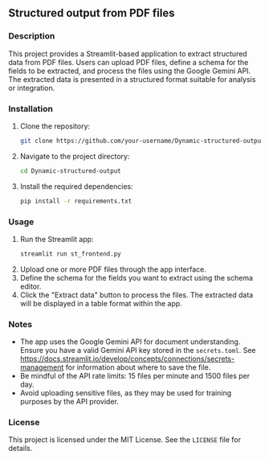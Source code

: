 ## Structured output from PDF files

### Description
This project provides a Streamlit-based application to extract structured data from PDF files. Users can upload PDF files, define a schema for the fields to be extracted, and process the files using the Google Gemini API. The extracted data is presented in a structured format suitable for analysis or integration.

### Installation
1. Clone the repository:
   ```bash
   git clone https://github.com/your-username/Dynamic-structured-output.git
   ```
2. Navigate to the project directory:
   ```bash
   cd Dynamic-structured-output
   ```
3. Install the required dependencies:
   ```bash
   pip install -r requirements.txt
   ```

### Usage
1. Run the Streamlit app:
   ```bash
   streamlit run st_frontend.py
   ```
2. Upload one or more PDF files through the app interface.
3. Define the schema for the fields you want to extract using the schema editor.
4. Click the "Extract data" button to process the files. The extracted data will be displayed in a table format within the app.

### Notes
- The app uses the Google Gemini API for document understanding. Ensure you have a valid Gemini API key stored in the `secrets.toml`. See https://docs.streamlit.io/develop/concepts/connections/secrets-management for information about where to save the file.
- Be mindful of the API rate limits: 15 files per minute and 1500 files per day.
- Avoid uploading sensitive files, as they may be used for training purposes by the API provider.

### License
This project is licensed under the MIT License. See the `LICENSE` file for details.
